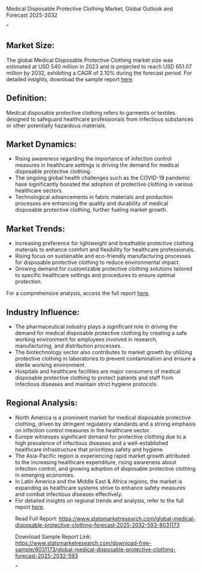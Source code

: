 Medical Disposable Protective Clothing Market, Global Outlook and Forecast 2025-2032

"<h2>Market Size:</h2>
<p>The global Medical Disposable Protective Clothing market size was estimated at USD 540 million in 2023 and is projected to reach USD 651.07 million by 2032, exhibiting a CAGR of 2.10% during the forecast period. For detailed insights, download the sample report <a href='https://www.statsmarketresearch.com/download-free-sample/8031173/global-medical-disposable-protective-clothing-forecast-2025-2032-593'>here</a>.</p> 

<h2>Definition:</h2>
<p>Medical disposable protective clothing refers to garments or textiles designed to safeguard healthcare professionals from infectious substances or other potentially hazardous materials.</p> 

<h2>Market Dynamics:</h2>
<ul>
<li>Rising awareness regarding the importance of infection control measures in healthcare settings is driving the demand for medical disposable protective clothing.</li>
<li>The ongoing global health challenges such as the COVID-19 pandemic have significantly boosted the adoption of protective clothing in various healthcare sectors.</li>
<li>Technological advancements in fabric materials and production processes are enhancing the quality and durability of medical disposable protective clothing, further fueling market growth.</li>
</ul>

<h2>Market Trends:</h2>
<ul>
<li>Increasing preference for lightweight and breathable protective clothing materials to enhance comfort and flexibility for healthcare professionals.</li>
<li>Rising focus on sustainable and eco-friendly manufacturing processes for disposable protective clothing to reduce environmental impact.</li>
<li>Growing demand for customizable protective clothing solutions tailored to specific healthcare settings and procedures to ensure optimal protection.</li>
</ul>
<p>For a comprehensive analysis, access the full report <a href='https://www.statsmarketresearch.com/global-medical-disposable-protective-clothing-forecast-2025-2032-593-8031173'>here</a>.</p>

<h2>Industry Influence:</h2>
<ul>
<li>The pharmaceutical industry plays a significant role in driving the demand for medical disposable protective clothing by creating a safe working environment for employees involved in research, manufacturing, and distribution processes.</li>
<li>The biotechnology sector also contributes to market growth by utilizing protective clothing in laboratories to prevent contamination and ensure a sterile working environment.</li>
<li>Hospitals and healthcare facilities are major consumers of medical disposable protective clothing to protect patients and staff from infectious diseases and maintain strict hygiene protocols.</li>
</ul>

<h2>Regional Analysis:</h2>
<ul>
<li>North America is a prominent market for medical disposable protective clothing, driven by stringent regulatory standards and a strong emphasis on infection control measures in the healthcare sector.</li>
<li>Europe witnesses significant demand for protective clothing due to a high prevalence of infectious diseases and a well-established healthcare infrastructure that prioritizes safety and hygiene.</li>
<li>The Asia-Pacific region is experiencing rapid market growth attributed to the increasing healthcare expenditure, rising awareness about infection control, and growing adoption of disposable protective clothing in emerging economies.</li>
<li>In Latin America and the Middle East & Africa regions, the market is expanding as healthcare systems strive to enhance safety measures and combat infectious diseases effectively.</li>
<li>For detailed insights on regional trends and analysis, refer to the full report <a href='https://www.statsmarketresearch.com/global-medical-disposable-protective-clothing-forecast-2025-2032-593-8031173'>here</a>.</p>

<p>Read Full Report: <a href='https://www.statsmarketresearch.com/global-medical-disposable-protective-clothing-forecast-2025-2032-593-8031173'>https://www.statsmarketresearch.com/global-medical-disposable-protective-clothing-forecast-2025-2032-593-8031173</a></p>
<p>Download Sample Report Link: <a href='https://www.statsmarketresearch.com/download-free-sample/8031173/global-medical-disposable-protective-clothing-forecast-2025-2032-593'>https://www.statsmarketresearch.com/download-free-sample/8031173/global-medical-disposable-protective-clothing-forecast-2025-2032-593</a></p>"
